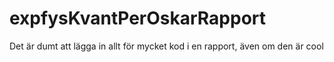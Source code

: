 # expfysKvantPerOskarRapport
Det är dumt att lägga in allt för mycket kod i en rapport, även om den är cool
